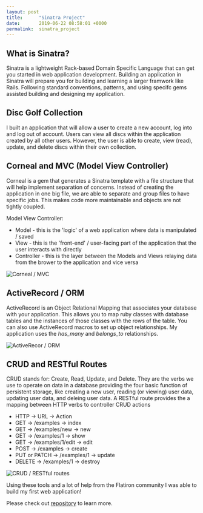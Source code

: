 ```yaml
---
layout: post
title:      "Sinatra Project"
date:       2019-06-22 08:58:01 +0000
permalink:  sinatra_project
---
```


## What is Sinatra?
Sinatra is a lightweight Rack-based Domain Specific Language that can get you started in web application development. Building an application in Sinatra will prepare you for building and learning a larger framwork like Rails. Following standard conventions, patterns, and using specifc gems assisted building and designing my application.

## Disc Golf Collection
I built an application that will allow a user to create a new account, log into and log out of account. Users can view all discs within the application created by all other users. However, the user is able to create, view (read), update, and delete discs within their own collection. 

## Corneal and MVC (Model View Controller)

Corneal is a gem that generates a Sinatra template with a file structure that will help implement separation of concerns. Instead of creating the application in one big file, we are able to separate and group files to have specific jobs. This makes code more maintainable and objects are not tightly coupled. 

Model View Controller:


* Model - this is the 'logic' of a web application where data is manipulated / saved
* View -  this is the 'front-end' / user-facing part of the application that the user interacts with directly
* Controller - this is the layer between the Models and Views relaying data from the brower to the application and vice versa

![Corneal / MVC](https://netorg19953-my.sharepoint.com/:i:/g/personal/alex_sunga_fliptech_co/EfvroqWWh1dCrQruWfwnSJIBseYgb3aAL6Ee3D7dvvEFAg?e=OZTezy)
## ActiveRecord / ORM
ActiveRecord is an Object Relational Mapping that associates your database with your application. This allows you to map ruby classes with database tables and the instances of those classes with the rows of the table. You can also use ActiveRecord macros to set up object relationships. My application uses the *has_many* and *belongs_to* relationships. 

![ActiveRecor / ORM](https://netorg19953-my.sharepoint.com/:i:/g/personal/alex_sunga_fliptech_co/ETvT3iRD13xFvfUv63LIlGcBAlAQrwnXeXquZI7b6Am4bw?e=IEcpvt)
## CRUD and RESTful Routes
CRUD stands for: Create, Read, Update, and Delete. They are the verbs we use to operate on data in a database providing the four basic function of persistent storage, like creating a new user, reading (or viewing) user data, updating user data, and deleing user data. A RESTful route provides the a mapping between HTTP verbs to controller CRUD actions 

* HTTP -> URL -> Action
* GET -> /examples -> index
* GET -> /examples/new -> new
* GET -> /examples/1 -> show
* GET -> /examples/1/edit -> edit
* POST -> /examples -> create
* PUT or PATCH -> /examples/1 -> update
* DELETE -> /examples/1 -> destroy

![CRUD / RESTful routes](https://netorg19953-my.sharepoint.com/:i:/g/personal/alex_sunga_fliptech_co/EdKeKOwZBDBBpm5BZR05m90B-XFgFlkHuVf5dHBHYR-TVA?e=zPaPmM)

Using these tools and a lot of help from the Flatiron community I was able to build my first web application!

Please check out [repository](https://github.com/FlipTech9/discgolf_sinatra_crud) to learn more.

